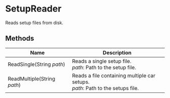 # SetupReader

Reads setup files from disk.

## Methods

| Name  | Description  |
|-------|--------------|
| ReadSingle(String *path*)  | Reads a single setup file.<br />*path*: Path to the setup file.<br />  |
| ReadMultiple(String *path*)  | Reads a file containing multiple car setups.<br />*path*: Path to the setups file.<br />  |


